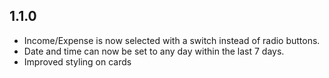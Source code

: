 ## 1.1.0
 - Income/Expense is now selected with a switch instead of radio buttons.
 - Date and time can now be set to any day within the last 7 days.
 - Improved styling on cards